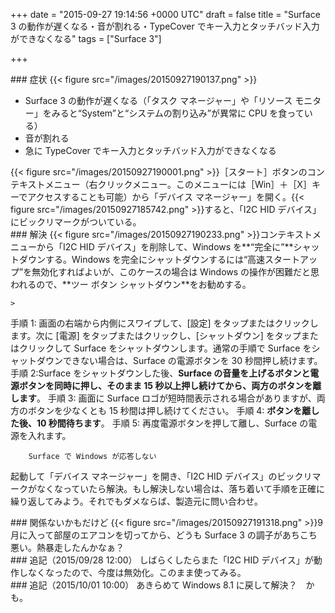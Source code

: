 
+++
date = "2015-09-27 19:14:56 +0000 UTC"
draft = false
title = "Surface 3 の動作が遅くなる・音が割れる・TypeCover でキー入力とタッチバッド入力ができなくなる"
tags = ["Surface 3"]

+++
<div class="section">
    ### 症状
    {{< figure src="/images/20150927190137.png"  >}}<br/>


<ul>
<li>Surface 3 の動作が遅くなる（「タスク マネージャー」や「リソース モニター」をみると“System”と“システムの割り込み”が異常に CPU を食っている）</li>
<li>音が割れる</li>
<li>急に TypeCover でキー入力とタッチバッド入力ができなくなる</li>
</ul>{{< figure src="/images/20150927190001.png"  >}}［スタート］ボタンのコンテキストメニュー（右クリックメニュー。このメニューには［Win］＋［X］キーでアクセスすることも可能）から「デバイス マネージャー」を開く。{{< figure src="/images/20150927185742.png"  >}}すると、「I2C HID デバイス」にビックリマークがついている。

</div>
<div class="section">
    ### 解決
    {{< figure src="/images/20150927190233.png"  >}}コンテキストメニューから「I2C HID デバイス」を削除して、Windows を**“完全に”**シャットダウンする。Windows を完全にシャットダウンするには“高速スタートアップ”を無効化すればよいが、このケースの場合は Windows の操作が困難だと思われるので、**ツー ボタン シャットダウン**をお勧めする。

    >
        

手順 1: 画面の右端から内側にスワイプして、[設定] をタップまたはクリックします。次に [電源] をタップまたはクリックし、[シャットダウン] をタップまたはクリックして Surface をシャットダウンします。通常の手順で Surface をシャットダウンできない場合は、Surface の電源ボタンを 30 秒間押し続けます。
手順 2:Surface をシャットダウンした後、**Surface の音量を上げるボタンと電源ボタンを同時に押し、そのまま 15 秒以上押し続けてから、両方のボタンを離します**。
手順 3: 画面に Surface ロゴが短時間表示される場合がありますが、両方のボタンを少なくとも 15 秒間は押し続けてください。
手順 4: **ボタンを離した後、10 秒間待ちます**。
手順 5: 再度電源ボタンを押して離し、Surface の電源を入れます。

        Surface で Windows が応答しない
    
起動して「デバイス マネージャー」を開き、「I2C HID デバイス」のビックリマークがなくなっていたら解決。もし解決しない場合は、落ち着いて手順を正確に繰り返してみよう。それでもダメならば、製造元に問い合わせ。

</div>
<div class="section">
    ### 関係ないかもだけど
    {{< figure src="/images/20150927191318.png"  >}}9月に入って部屋のエアコンを切ってから、どうも Surface 3 の調子があちこち悪い。熱暴走したんかなぁ？

</div>
<div class="section">
    ### 追記（2015/09/28 12:00）
    しばらくしたらまた「I2C HID デバイス」が動作しなくなったので、今度は無効化。このまま使ってみる。

</div>
<div class="section">
    ### 追記（2015/10/01 10:00）
    あきらめて Windows 8.1 に戻して解決？　かも。

</div>

